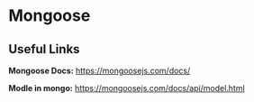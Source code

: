 # Mongoose
## Useful Links
**Mongoose Docs:** https://mongoosejs.com/docs/

**Modle in mongo:** https://mongoosejs.com/docs/api/model.html

